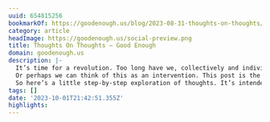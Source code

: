 ```yaml
---
uuid: 654815256
bookmarkOf: https://goodenough.us/blog/2023-08-31-thoughts-on-thoughts/
category: article
headImage: https://goodenough.us/social-preview.png
title: Thoughts On Thoughts — Good Enough
domain: goodenough.us
description: |-
  It’s time for a revolution. Too long have we, collectively and individually, been tyrannized by our thoughts and what we believe about them.
  Or perhaps we can think of this as an intervention. This post is the circle of friends gathered to help us stop hitting ourselves in the face with a hammer.
  So here’s a little step-by-step exploration of thoughts. It’s intended for any of us who, from time to time, struggle with intrusive or negative thoughts in any way.
tags: []
date: '2023-10-01T21:42:51.355Z'
highlights: 
---
```



